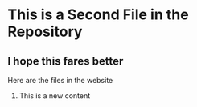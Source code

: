 # This is a Second File in the Repository

## I hope this fares better


Here are the files in the website

1. This is a new content
